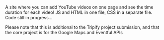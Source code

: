 A site where you can add YouTube videos on one page and see the time duration for each video!  JS and HTML in one file, CSS in a separate file.  Code still in progress...  

Please note that this is additional to the Tripify project submission, and that the core project is for the Google Maps and Eventful APIs
